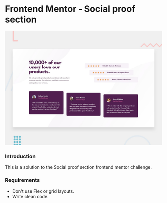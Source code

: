 # Frontend Mentor - Social proof section

![Design preview for the Social proof section coding challenge](./design/desktop-preview.jpg)

### Introduction

This is a solution to the Social proof section frontend mentor challenge.

### Requirements

- Don't use Flex or grid layouts.
- Write clean code.
